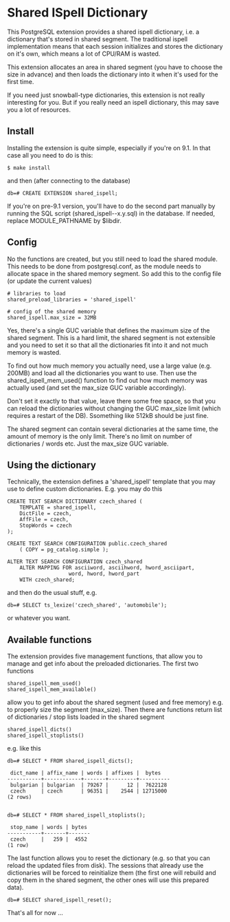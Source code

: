 Shared ISpell Dictionary
========================
This PostgreSQL extension provides a shared ispell dictionary, i.e.
a dictionary that's stored in shared segment. The traditional ispell
implementation means that each session initializes and stores the
dictionary on it's own, which means a lot of CPU/RAM is wasted.

This extension allocates an area in shared segment (you have to
choose the size in advance) and then loads the dictionary into it
when it's used for the first time.

If you need just snowball-type dictionaries, this extension is not
really interesting for you. But if you really need an ispell
dictionary, this may save you a lot of resources.


Install
-------
Installing the extension is quite simple, especially if you're on 9.1.
In that case all you need to do is this:

    $ make install

and then (after connecting to the database)

    db=# CREATE EXTENSION shared_ispell;

If you're on pre-9.1 version, you'll have to do the second part manually
by running the SQL script (shared_ispell--x.y.sql) in the database. If
needed, replace MODULE_PATHNAME by $libdir.


Config
------
No the functions are created, but you still need to load the shared
module. This needs to be done from postgresql.conf, as the module
needs to allocate space in the shared memory segment. So add this to
the config file (or update the current values)

    # libraries to load
    shared_preload_libraries = 'shared_ispell'

    # config of the shared memory
    shared_ispell.max_size = 32MB

Yes, there's a single GUC variable that defines the maximum size of
the shared segment. This is a hard limit, the shared segment is not
extensible and you need to set it so that all the dictionaries fit
into it and not much memory is wasted.

To find out how much memory you actually need, use a large value
(e.g. 200MB) and load all the dictionaries you want to use. Then use
the shared_ispell_mem_used() function to find out how much memory
was actually used (and set the max_size GUC variable accordingly).

Don't set it exactly to that value, leave there some free space,
so that you can reload the dictionaries without changing the GUC
max_size limit (which requires a restart of the DB). Ssomething
like 512kB should be just fine.

The shared segment can contain several dictionaries at the same time,
the amount of memory is the only limit. There's no limit on number
of dictionaries / words etc. Just the max_size GUC variable.


Using the dictionary
--------------------
Technically, the extension defines a 'shared_ispell' template that
you may use to define custom dictionaries. E.g. you may do this

    CREATE TEXT SEARCH DICTIONARY czech_shared (
        TEMPLATE = shared_ispell,
        DictFile = czech,
        AffFile = czech,
        StopWords = czech
    );

    CREATE TEXT SEARCH CONFIGURATION public.czech_shared
        ( COPY = pg_catalog.simple );

    ALTER TEXT SEARCH CONFIGURATION czech_shared
        ALTER MAPPING FOR asciiword, asciihword, hword_asciipart,
                        word, hword, hword_part
        WITH czech_shared;

and then do the usual stuff, e.g.

    db=# SELECT ts_lexize('czech_shared', 'automobile');

or whatever you want.


Available functions
-------------------
The extension provides five management functions, that allow you to
manage and get info about the preloaded dictionaries. The first two
functions

    shared_ispell_mem_used()
    shared_ispell_mem_available()

allow you to get info about the shared segment (used and free memory)
e.g. to properly size the segment (max_size). Then there are functions
return list of dictionaries / stop lists loaded in the shared segment

    shared_ispell_dicts()
    shared_ispell_stoplists()

e.g. like this

    db=# SELECT * FROM shared_ispell_dicts();

     dict_name | affix_name | words | affixes |  bytes   
    -----------+------------+-------+---------+----------
     bulgarian | bulgarian  | 79267 |      12 |  7622128
     czech     | czech      | 96351 |    2544 | 12715000
    (2 rows)


    db=# SELECT * FROM shared_ispell_stoplists();

     stop_name | words | bytes 
    -----------+-------+-------
     czech     |   259 |  4552
    (1 row)

The last function allows you to reset the dictionary (e.g. so that you
can reload the updated files from disk). The sessions that already use
the dictionaries will be forced to reinitialize them (the first one
will rebuild and copy them in the shared segment, the other ones will
use this prepared data).

    db=# SELECT shared_ispell_reset();

That's all for now ...

